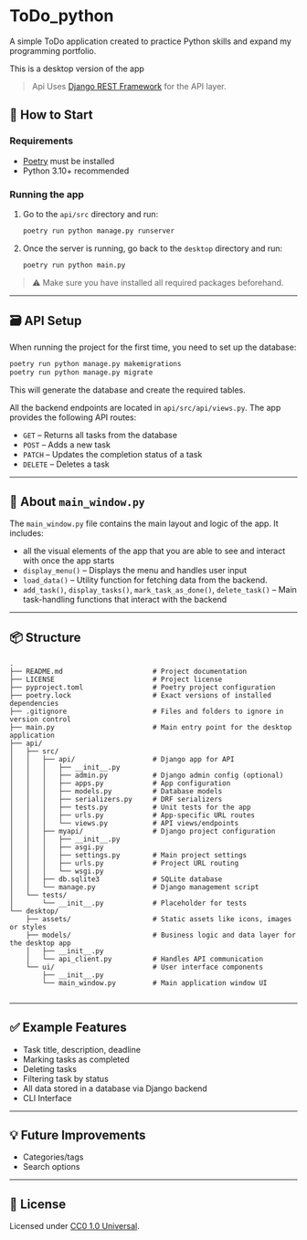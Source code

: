 # ToDo_python

A simple ToDo application created to practice Python skills and expand my programming portfolio.

This is a desktop version of the app

> Api Uses [Django REST Framework](https://www.django-rest-framework.org/) for the API layer.

## 🚀 How to Start

### Requirements

- [Poetry](https://python-poetry.org/docs/) must be installed
- Python 3.10+ recommended

### Running the app

1. Go to the `api/src` directory and run:

   ```bash
   poetry run python manage.py runserver
   ```

2. Once the server is running, go back to the `desktop` directory and run:
   ```bash
   poetry run python main.py
   ```

> ⚠️ Make sure you have installed all required packages beforehand.

---

## 🗃️ API Setup

When running the project for the first time, you need to set up the database:

```bash
poetry run python manage.py makemigrations
poetry run python manage.py migrate
```

This will generate the database and create the required tables.

All the backend endpoints are located in `api/src/api/views.py`. The app provides the following API routes:

- `GET` – Returns all tasks from the database
- `POST` – Adds a new task
- `PATCH` – Updates the completion status of a task
- `DELETE` – Deletes a task

---

## 🧠 About `main_window.py`

The `main_window.py` file contains the main layout and logic of the app. It includes:

- all the visual elements of the app that you are able to see and interact with once the app starts
- `display_menu()` – Displays the menu and handles user input
- `load_data()` – Utility function for fetching data from the backend.
- `add_task()`, `display_tasks()`, `mark_task_as_done()`, `delete_task()` – Main task-handling functions that interact with the backend

---

## 📦 Structure

```
.
├── README.md                      # Project documentation
├── LICENSE                        # Project license
├── pyproject.toml                 # Poetry project configuration
├── poetry.lock                    # Exact versions of installed dependencies
├── .gitignore                     # Files and folders to ignore in version control
├── main.py                        # Main entry point for the desktop application
├── api/
│   ├── src/
│   │   ├── api/                   # Django app for API
│   │   │   ├── __init__.py
│   │   │   ├── admin.py           # Django admin config (optional)
│   │   │   ├── apps.py            # App configuration
│   │   │   ├── models.py          # Database models
│   │   │   ├── serializers.py     # DRF serializers
│   │   │   ├── tests.py           # Unit tests for the app
│   │   │   ├── urls.py            # App-specific URL routes
│   │   │   └── views.py           # API views/endpoints
│   │   ├── myapi/                 # Django project configuration
│   │   │   ├── __init__.py
│   │   │   ├── asgi.py
│   │   │   ├── settings.py        # Main project settings
│   │   │   ├── urls.py            # Project URL routing
│   │   │   └── wsgi.py
│   │   ├── db.sqlite3             # SQLite database
│   │   └── manage.py              # Django management script
│   └── tests/
│       └── __init__.py            # Placeholder for tests
└── desktop/
    ├── assets/                    # Static assets like icons, images or styles
    ├── models/                    # Business logic and data layer for the desktop app
    │   ├── __init__.py
    │   └── api_client.py          # Handles API communication
    └── ui/                        # User interface components
        ├── __init__.py
        └── main_window.py         # Main application window UI


```

---

## ✅ Example Features

- Task title, description, deadline
- Marking tasks as completed
- Deleting tasks
- Filtering task by status
- All data stored in a database via Django backend
- CLI Interface

---

## 💡 Future Improvements

- Categories/tags
- Search options

---

## 📜 License

Licensed under [CC0 1.0 Universal](https://creativecommons.org/publicdomain/zero/1.0/).
